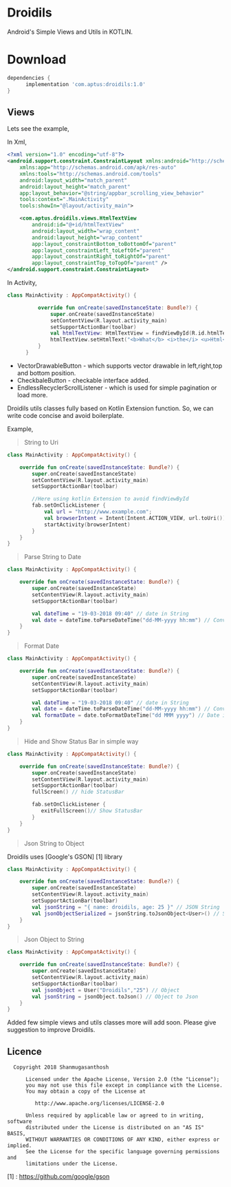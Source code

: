 # Droidils

Android's Simple Views and Utils in KOTLIN. 

# Download

```gradle
dependencies {
      implementation 'com.aptus:droidils:1.0'
}
```
Views
-----

Lets see the example,

In Xml,

```xml
<?xml version="1.0" encoding="utf-8"?>
<android.support.constraint.ConstraintLayout xmlns:android="http://schemas.android.com/apk/res/android"
    xmlns:app="http://schemas.android.com/apk/res-auto"
    xmlns:tools="http://schemas.android.com/tools"
    android:layout_width="match_parent"
    android:layout_height="match_parent"
    app:layout_behavior="@string/appbar_scrolling_view_behavior"
    tools:context=".MainActivity"
    tools:showIn="@layout/activity_main">

    <com.aptus.droidils.views.HtmlTextView
        android:id="@+id/htmlTextView"
        android:layout_width="wrap_content"
        android:layout_height="wrap_content"
        app:layout_constraintBottom_toBottomOf="parent"
        app:layout_constraintLeft_toLeftOf="parent"
        app:layout_constraintRight_toRightOf="parent"
        app:layout_constraintTop_toTopOf="parent" />
</android.support.constraint.ConstraintLayout>
```

In Activity,

```kotlin
class MainActivity : AppCompatActivity() {

          override fun onCreate(savedInstanceState: Bundle?) {
              super.onCreate(savedInstanceState)
              setContentView(R.layout.activity_main)
              setSupportActionBar(toolbar)
              val htmlTextView: HtmlTextView = findViewById(R.id.htmlTextView)
              htmlTextView.setHtmlText("<b>What</b> <i>the</i> <u>Html</u>")
          }
      }
```

- VectorDrawableButton - which supports vector drawable in left,right,top and bottom position.
- CheckbaleButton - checkable interface added.
- EndlessRecyclerScrollListener - which is used for simple pagination or load more.

Droidils utils classes fully based on Kotlin Extension function. So, we can write code concise and avoid boilerplate.

Example, 

>String to Uri

```kotlin
class MainActivity : AppCompatActivity() {

    override fun onCreate(savedInstanceState: Bundle?) {
        super.onCreate(savedInstanceState)
        setContentView(R.layout.activity_main)
        setSupportActionBar(toolbar)

        //Here using kotlin Extension to avoid findViewById
        fab.setOnClickListener {
            val url = "http://www.example.com";
            val browserIntent = Intent(Intent.ACTION_VIEW, url.toUri()) // these convert String to Uri using kotlin                                                                                    extension function
            startActivity(browserIntent)
        }
    }
}
```

> Parse String to Date
```kotlin
class MainActivity : AppCompatActivity() {

    override fun onCreate(savedInstanceState: Bundle?) {
        super.onCreate(savedInstanceState)
        setContentView(R.layout.activity_main)
        setSupportActionBar(toolbar)

        val dateTime = "19-03-2018 09:40" // date in String
        val date = dateTime.toParseDateTime("dd-MM-yyyy hh:mm") // Convert into Date.
    }
}
```

> Format Date
```kotlin
class MainActivity : AppCompatActivity() {

    override fun onCreate(savedInstanceState: Bundle?) {
        super.onCreate(savedInstanceState)
        setContentView(R.layout.activity_main)
        setSupportActionBar(toolbar)

        val dateTime = "19-03-2018 09:40" // date in String
        val date = dateTime.toParseDateTime("dd-MM-yyyy hh:mm") // Convert into Date.
        val formatDate = date.toFormatDateTime("dd MMM yyyy") // Date into String by given format
    }
}
```

> Hide and Show Status Bar in simple way
```kotlin
class MainActivity : AppCompatActivity() {

    override fun onCreate(savedInstanceState: Bundle?) {
        super.onCreate(savedInstanceState)
        setContentView(R.layout.activity_main)
        setSupportActionBar(toolbar)
        fullScreen() // hide StatusBar

        fab.setOnClickListener {
           exitFullScreen()// Show StatusBar
        }
    }
}
```

>Json String to Object

Droidils uses [Google's GSON] [1] library

```kotlin
class MainActivity : AppCompatActivity() {

    override fun onCreate(savedInstanceState: Bundle?) {
        super.onCreate(savedInstanceState)
        setContentView(R.layout.activity_main)
        setSupportActionBar(toolbar)
        val jsonString = "{ name: droidils, age: 25 }" // JSON String
        val jsonObjectSerialized = jsonString.toJsonObject<User>() // Serialized as Object
    }
}
```
>Json Object to String

```kotlin
class MainActivity : AppCompatActivity() {

    override fun onCreate(savedInstanceState: Bundle?) {
        super.onCreate(savedInstanceState)
        setContentView(R.layout.activity_main)
        setSupportActionBar(toolbar)
        val jsonObject = User("Droidils","25") // Object
        val jsonString = jsonObject.toJson() // Object to Json
    }
}
```

Added few simple views and utils classes more will add soon. Please give suggestion to improve Droidils.

Licence
-------

      Copyright 2018 Shanmugasanthosh

          Licensed under the Apache License, Version 2.0 (the "License");
          you may not use this file except in compliance with the License.
          You may obtain a copy of the License at

             http://www.apache.org/licenses/LICENSE-2.0

          Unless required by applicable law or agreed to in writing, software
          distributed under the License is distributed on an "AS IS" BASIS,
          WITHOUT WARRANTIES OR CONDITIONS OF ANY KIND, either express or implied.
          See the License for the specific language governing permissions and
          limitations under the License.
          
[1] : https://github.com/google/gson
